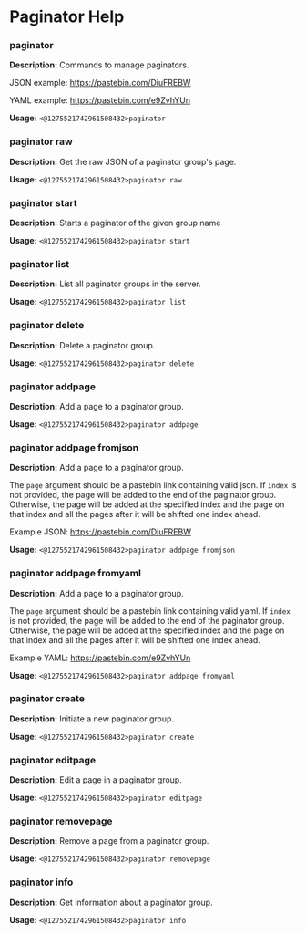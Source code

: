 # Paginator Help

### paginator

**Description:** Commands to manage paginators.

JSON example:
    https://pastebin.com/DiuFREBW

YAML example:
    https://pastebin.com/e9ZvhYUn

**Usage:** `<@1275521742961508432>paginator`

### paginator raw

**Description:** Get the raw JSON of a paginator group's page.

**Usage:** `<@1275521742961508432>paginator raw`

### paginator start

**Description:** Starts a paginator of the given group name

**Usage:** `<@1275521742961508432>paginator start`

### paginator list

**Description:** List all paginator groups in the server.

**Usage:** `<@1275521742961508432>paginator list`

### paginator delete

**Description:** Delete a paginator group.

**Usage:** `<@1275521742961508432>paginator delete`

### paginator addpage

**Description:** Add a page to a paginator group.

**Usage:** `<@1275521742961508432>paginator addpage`

### paginator addpage fromjson

**Description:** Add a page to a paginator group.

The `page` argument should be a pastebin link containing valid json.
If `index` is not provided, the page will be added to the end of the paginator group.
Otherwise, the page will be added at the specified index and the page on that index and all the pages after it will be shifted one index ahead.

Example JSON: https://pastebin.com/DiuFREBW

**Usage:** `<@1275521742961508432>paginator addpage fromjson`

### paginator addpage fromyaml

**Description:** Add a page to a paginator group.

The `page` argument should be a pastebin link containing valid yaml.
If `index` is not provided, the page will be added to the end of the paginator group.
Otherwise, the page will be added at the specified index and the page on that index and all the pages after it will be shifted one index ahead.


Example YAML: https://pastebin.com/e9ZvhYUn

**Usage:** `<@1275521742961508432>paginator addpage fromyaml`

### paginator create

**Description:** Initiate a new paginator group.

**Usage:** `<@1275521742961508432>paginator create`

### paginator editpage

**Description:** Edit a page in a paginator group.

**Usage:** `<@1275521742961508432>paginator editpage`

### paginator removepage

**Description:** Remove a page from a paginator group.

**Usage:** `<@1275521742961508432>paginator removepage`

### paginator info

**Description:** Get information about a paginator group.

**Usage:** `<@1275521742961508432>paginator info`

